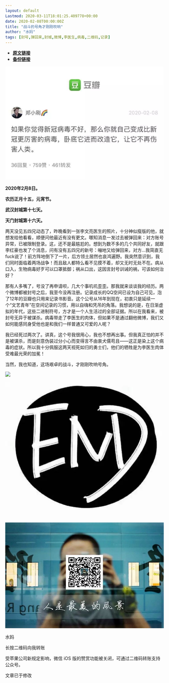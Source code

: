 ```yaml
---
layout: default
Lastmod: 2020-03-11T18:01:25.409778+00:00
date: 2020-02-08T00:00:00Z
title: "战斗的号角才刚刚吹响"
author: "水妈"
tags: [封号,弹回来,封城,微博,李医生,病毒,二维码,记录]
---
```


* [**原文链接**](https://mp.weixin.qq.com/s/AKzrPPC3MnkM4AulEqaoLw)
* [**备份链接**](http://archive.ph/a7GfB)


  

![](/images/post/ebf1ab919742edf2bab1b1c866983d00.jpg)

  

  

**2020年2月8日。**

**农历正月十五，元宵节。**

**武汉封城第十七天。**

**天门封城第十六天。**

  

  

两天没见五四兄动态了，昨晚看到一张李文亮医生的照片，十分神似瘦版的他，就想发给他看看，顺便问他最近有没有更文。哪知消息一发过去被弹回来：对方账号异常，已被限制登录。这，还不是最尴尬的。想到为数不多的几个共同好友，就跟李红豪也发了个消息，问有没有五四兄的新号：嘣地又给弹回来，对方...我简直无fuck说了！前方阵地倒下了一片，后方领土居然也哀鸿遍野。我突然意识到，我们同时面临着两场战争！而且敌人都特么看不见摸不着，却又无时无处不在。病从口入，生物病毒好歹可以口罩抵御；祸从口出，这因言封号训诫的祸，可该如何治好？

  

那有人多嘴了，号没了再申请呗，几大个事叽叽歪歪。那我就来谈谈我的经历。两个微博都被封号之后，我至今没再注册。记录成长的QQ空间已设为自己可见，泡了12年的豆瓣也只用来记录书影音。这个公号从16年到现在，初衷只是延续一个“文艺青年”在空间记录的习惯，用以自嗨和凭吊的角落。我想说的是，在日渐虚拟的年代，这些二进制符号，方才是一个人生活过的全部证据。所以在我看来，被封号无异于被谋杀。病毒带走了李医生的肉体，但如果不是通过翻他微博，我们又如何能感同身受他也是和我们一样普通又可爱的人呢？

我已经死过两次了。讲真，这个号我很用心，我也不想再出事。但我真正怕的并不是被谋杀，而是刻意伪装过分小心而变得言不由衷犬儒苟且——这正是染上这个病毒的症状。所以我十分佩服这两天视死如归的勇士们，他们的牺牲是为李医生肉体受难最光荣的加冕！

  

当然，我也知道，这场艰卓的战斗，才刚刚吹响号角。

  

  

  

![](/images/post/22522c230fc12040cde20d7fced1a32f.jpg)

  

  

  

![](/images/post/9daf4590a421c18bd45a6af2f037ad73.jpg)

  

![](/images/post/3c010066f574bffaa86f402a6dbd0d77.jpg)

  

水妈

长按二维码向我转账

受苹果公司新规定影响，微信 iOS 版的赞赏功能被关闭，可通过二维码转账支持公众号。

文章已于修改

